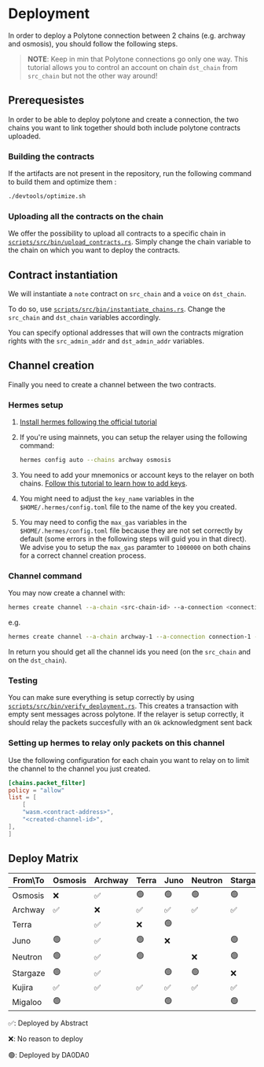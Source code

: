 # Deployment

In order to deploy a Polytone connection between 2 chains (e.g. archway and osmosis), you should follow the following steps.

> **NOTE**: Keep in min that Polytone connections go only one way. This tutorial allows you to control an account on chain `dst_chain` from `src_chain` but not the other way around!

## Prerequesistes

In order to be able to deploy polytone and create a connection, the two chains you want to link together should both include polytone contracts uploaded.

### Building the contracts

If the artifacts are not present in the repository, run the following command to build them and optimize them :

```bash
./devtools/optimize.sh
```

### Uploading all the contracts on the chain

We offer the possibility to upload all contracts to a specific chain in [`scripts/src/bin/upload_contracts.rs`](scripts/src/bin/upload_contracts.rs). Simply change the chain variable to the chain on which you want to deploy the contracts.

## Contract instantiation

We will instantiate a `note` contract on `src_chain` and a `voice` on `dst_chain`.

To do so, use [`scripts/src/bin/instantiate_chains.rs`](scripts/src/bin/instantiate_chains.rs). Change the `src_chain` and `dst_chain` variables accordingly.

You can specify optional addresses that will own the contracts migration rights with the `src_admin_addr` and `dst_admin_addr` variables.

## Channel creation

Finally you need to create a channel between the two contracts.

### Hermes setup

1. [Install hermes following the official tutorial](https://hermes.informal.systems/quick-start/installation.html)
2. If you're using mainnets, you can setup the relayer using the following command:

    ```bash
    hermes config auto --chains archway osmosis
    ```

3. You need to add your mnemonics or account keys to the relayer on both chains. [Follow this tutorial to learn how to add keys](https://hermes.informal.systems/tutorials/production/setup-hermes.html#setup-accounts).
4. You might need to adjust the `key_name` variables in the `$HOME/.hermes/config.toml` file to the name of the key you created.
5. You may need to config the `max_gas` variables in the `$HOME/.hermes/config.toml` file because they are not set correctly by default (some errors in the following steps will guid you in that direct). We advise you to setup the `max_gas` paramter to `1000000` on both chains for a correct channel creation process.

### Channel command

You may now create a channel with:

```bash
hermes create channel --a-chain <src-chain-id> --a-connection <connection-id> --a-port wasm.<src-note-contract-address> --b-port wasm.<dst-voice-contract-address> --channel-version polytone-1
```

e.g.

```bash
hermes create channel --a-chain archway-1 --a-connection connection-1 --a-port wasm.archway1zla0cm4sjytmktj4skrdm00hlars6q4jgkeqz5wy0tlftzu494tsqpkhuj --b-port wasm.osmo1kju3qsgcfwfuhqdrwm623xrf7hn3lmp2scaznxn75r3mlv36x4xsc7lnz2 --channel-version polytone-1
```

In return you should get all the channel ids you need (on the `src_chain` and on the `dst_chain`).

### Testing

You can make sure everything is setup correctly by using [`scripts/src/bin/verify_deployment.rs`](scripts/src/bin/verify_deployment.rs).
This creates a transaction with empty sent messages across polytone. If the relayer is setup correctly, it should relay the packets succesfully with an `Ok` acknowledgment sent back

### Setting up hermes to relay only packets on this channel

Use the following configuration for each chain you want to relay on to limit the channel to the channel you just created.

```toml
[chains.packet_filter]
policy = "allow"
list = [
    [
    "wasm.<contract-address>",
    "<created-channel-id>",
],
]
```

## Deploy Matrix

| From\To  | Osmosis | Archway | Terra | Juno | Neutron | Stargaze | Kujira | Migaloo |
|---       |----|----|----|----|----|----|----|----|
| Osmosis  | ❌ | ✅ | 🟢 | 🟢 | 🟢 | 🟢 | ✅ | 🟢 |
| Archway  | ✅ | ❌ | ✅ | ✅ | ✅ | ✅ | ✅ |    |
| Terra    |    | ✅ | ❌ | 🟢 |    |    | ✅ |    |
| Juno     | 🟢 | ✅ | 🟢 | ❌ |    | 🟢 | ✅ | 🟢 |
| Neutron  | 🟢 | ✅ | 🟢 |    | ❌ | 🟢 | ✅ |    |
| Stargaze | 🟢 | ✅ |    | 🟢 | 🟢 | ❌ | ✅ | 🟢 |
| Kujira   | ✅ | ✅ | ✅ | ✅ | ✅ | ✅ | ❌ |    |
| Migaloo  | 🟢 |    |    | 🟢 |    | 🟢 |    | ❌ |

✅: Deployed by Abstract

❌: No reason to deploy

🟢: Deployed by DA0DA0

